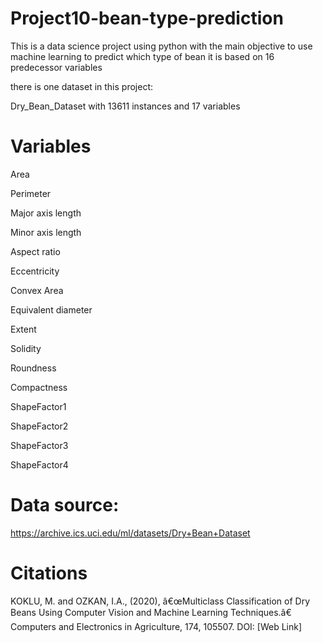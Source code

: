 # Project10-bean-type-prediction

This is a data science project using python with the main objective to use machine learning to predict which type of bean it is based on 16 predecessor variables

there is one dataset in this project:

Dry_Bean_Dataset with 13611 instances and 17 variables

# Variables

Area

Perimeter

Major axis length

Minor axis length

Aspect ratio

Eccentricity

Convex Area

Equivalent diameter

Extent

Solidity

Roundness

Compactness

ShapeFactor1

ShapeFactor2

ShapeFactor3

ShapeFactor4

# Data source:

https://archive.ics.uci.edu/ml/datasets/Dry+Bean+Dataset

# Citations

KOKLU, M. and OZKAN, I.A., (2020), â€œMulticlass Classification of Dry Beans Using Computer Vision and Machine Learning Techniques.â€ Computers and Electronics in Agriculture, 174, 105507.
DOI: [Web Link]
